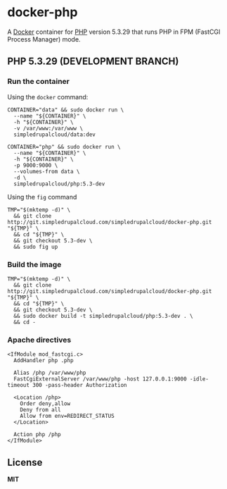 # docker-php

A [Docker](https://docker.com/) container for [PHP](http://php.net/) version 5.3.29 that runs PHP in FPM (FastCGI Process Manager) mode.

## PHP 5.3.29 (DEVELOPMENT BRANCH)

### Run the container

Using the `docker` command:

    CONTAINER="data" && sudo docker run \
      --name "${CONTAINER}" \
      -h "${CONTAINER}" \
      -v /var/www:/var/www \
      simpledrupalcloud/data:dev

    CONTAINER="php" && sudo docker run \
      --name "${CONTAINER}" \
      -h "${CONTAINER}" \
      -p 9000:9000 \
      --volumes-from data \
      -d \
      simpledrupalcloud/php:5.3-dev
      
Using the `fig` command

    TMP="$(mktemp -d)" \
      && git clone http://git.simpledrupalcloud.com/simpledrupalcloud/docker-php.git "${TMP}" \
      && cd "${TMP}" \
      && git checkout 5.3-dev \
      && sudo fig up

### Build the image

    TMP="$(mktemp -d)" \
      && git clone http://git.simpledrupalcloud.com/simpledrupalcloud/docker-php.git "${TMP}" \
      && cd "${TMP}" \
      && git checkout 5.3-dev \
      && sudo docker build -t simpledrupalcloud/php:5.3-dev . \
      && cd -

### Apache directives

    <IfModule mod_fastcgi.c>
      AddHandler php .php

      Alias /php /var/www/php
      FastCgiExternalServer /var/www/php -host 127.0.0.1:9000 -idle-timeout 300 -pass-header Authorization

      <Location /php>
        Order deny,allow
        Deny from all
        Allow from env=REDIRECT_STATUS
      </Location>

      Action php /php
    </IfModule>

## License

**MIT**
